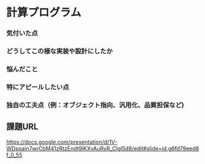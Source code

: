 # 計算プログラム

### 気付いた点

### どうしてこの様な実装や設計にしたか

### 悩んだこと

### 特にアピールしたい点

### 独自の工夫点（例：オブジェクト指向、汎用化、品質担保など)

## 課題URL
https://docs.google.com/presentation/d/1V-WDpsajn7wrCbM41zRtzEndt9lKXvAuRyR_Clgl5d8/edit#slide=id.g6fd79eed8f_0_55
